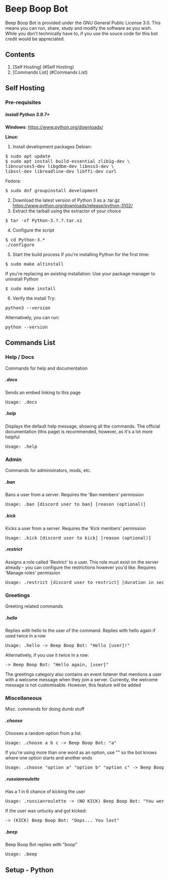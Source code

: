 # Beep Boop Bot
Beep Boop Bot is provided under the GNU General Public License 3.0. This means you can run, share, study and modify the software as you wish. While you don't technically have to, if you use the souce code for this bot credit would be appreciated.

## Contents

1. [Self Hosting] (#Self Hosting)
2. [Commands List] (#Commands List)

## Self Hosting

### Pre-requisites

##### Install Python 3.9.7+ 
**Windows**:
https://www.python.org/downloads/

**Linux**:
1. Install development packages
Debian:
<pre>$ sudo apt update
$ sudo apt install build-essential zlib1g-dev \
libncurses5-dev libgdbm-dev libnss3-dev \
libssl-dev libreadline-dev libffi-dev curl</pre>
Fedora:
<pre>$ sudo dnf groupinstall development</pre>
2. Download the latest version of Python 3 as a .tar.gz
https://www.python.org/downloads/release/python-3102/
3. Extract the tarball using the extractor of your choice
<pre>$ tar -xf Python-3.?.?.tar.xz</pre>
4. Configure the script
<pre>$ cd Python-3.*
./configure</pre>
5. Start the build process
If you're installing Python for the first time:
<pre>$ sudo make altinstall</pre>
If you're replacing an existing installation:
Use your package manager to uninstall Python
<pre>$ sudo make install</pre>
6. Verify the install
Try:
<pre>python3 --version</pre>
Alternatively, you can run:
<pre>python --version</pre>



## Commands List

### Help / Docs
Commands for help and documentation

##### .docs
Sends an embed linking to this page
<pre>Usage: .docs</pre>

##### .help
Displays the default help message, showing all the commands. The official documentation (this page) is recommended, however, as it's a lot more helpful
<pre>Usage: .help</pre>

### Admin
Commands for administrators, mods, etc.

##### .ban
Bans a user from a server. Requires the 'Ban members' permission
<pre>Usage: .ban [discord user to ban] [reason (optional)]</pre>

##### .kick
Kicks a user from a server. Requires the 'Kick members' permission
<pre>Usage: .kick [discord user to kick] [reason (optional)]</pre>

##### .restrict
Assigns a role called 'Restrict' to a user. This role must exist on the server already - you can configure the restrictions however you'd like. Requires 'Manage roles' permission
<pre>Usage: .restrict [discord user to restrict] [duration in seconds]</pre>

### Greetings
Greeting related commands

##### .hello
Replies with hello to the user of the command. Replies with hello again if used twice in a row
<pre>Usage: .hello -> Beep Boop Bot: "Hello [user]!"</pre>
Alternatively, if you use it twice in a row:
<pre>-> Beep Boop Bot: "Hello again, [user]"</pre>

The greetings category also contains an event listener that mentions a user with a welcome message when they join a server. Currently, the welcome message is not customisable. However, this feature will be added

### Miscellaneous
Misc. commands for doing dumb stuff

##### .choose
Chooses a random option from a list.
<pre>Usage: .choose a b c -> Beep Boop Bot: "a"</pre>
If you're using more than one word as an option, use "" so the bot knows where one option starts and another ends
<pre>Usage: .choose "option a" "option b" "option c" -> Beep Boop Bot: option c</pre>

##### .russianroulette
Has a 1 in 6 chance of kicking the user
<pre>Usage: .russianroulette -> (NO KICK) Beep Boop Bot: "You were lucky... This time ;)"</pre>
If the user was unlucky and got kicked:
<pre>-> (KICK) Beep Boop Bot: "Oops... You lost"</pre>

##### .beep
Beep Boop Bot replies with "boop"
<pre>Usage: .beep</pre>

## Setup - Python

